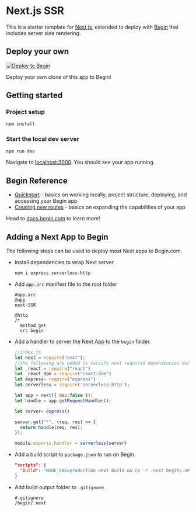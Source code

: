 # Next.js SSR

This is a starter template for [Next.js](https://nextjs.org), extended to deploy with [Begin](https://begin.com) that includes server side rendering.


## Deploy your own

[![Deploy to Begin](https://static.begin.com/deploy-to-begin.svg)](https://begin.com/apps/create?template=https://github.com/begin-examples/nextjs-ssr)

Deploy your own clone of this app to Begin!

## Getting started

### Project setup

```bash
npm install
```

### Start the local dev server

```bash
npm run dev
```

Navigate to [localhost:3000](http://localhost:3000). You should see your app running.

## Begin Reference

- [Quickstart](https://docs.begin.com/en/guides/quickstart/) - basics on working locally, project structure, deploying, and accessing your Begin app
- [Creating new routes](https://docs.begin.com/en/functions/creating-new-functions) - basics on expanding the capabilities of your app

Head to [docs.begin.com](https://docs.begin.com/) to learn more!

## Adding a Next App to Begin

The following steps can be used to deploy most Next apps to Begin.com. 
- Install dependencies to wrap Next server
  ```bash
  npm i express serverless-http
  ```

- Add `app.arc` manifest file to the root folder
  ```
  #app.arc
  @app
  next-SSR

  @http
  /*
    method get
    src begin
  ```

- Add a handler to server the Next App to the `begin` folder.
  ```javascript
  //index.js
  let next = require("next");
  //the following are added to satisfy next required dependencies during Begin hydration
  let _react = require("react")
  let _react_dom = require("react-dom")
  let express= require("express")
  let serverless = require('serverless-http');

  let app = next({ dev:false });
  let handle = app.getRequestHandler();

  let server= express()

  server.get("*", (req, res) => {
    return handle(req, res);
  });

  module.exports.handler = serverless(server)
  ```

- Add a build script to `package.json` to run on Begin.
  ```json
  "scripts": {
    "build": "NODE_ENV=production next build && cp -r .next begin/.next "
  } 
  ```
- Add build output folder to `.gitignore`
  ```git
  #.gitignore
  /begin/.next
  ```
